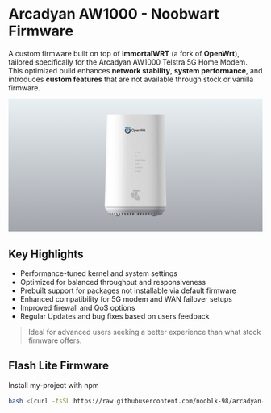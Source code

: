 # Arcadyan AW1000 - Noobwart Firmware

A custom firmware built on top of **ImmortalWRT** (a fork of **OpenWrt**), tailored specifically for the Arcadyan AW1000 Telstra 5G Home Modem. This optimized build enhances **network stability**, **system performance**, and introduces **custom features** that are not available through stock or vanilla firmware.

![Sitemap Uploader Screenshot](/images/main.png)

## Key Highlights

* Performance-tuned kernel and system settings
* Optimized for balanced throughput and responsiveness
* Prebuilt support for packages not installable via default firmware
* Enhanced compatibility for 5G modem and WAN failover setups
* Improved firewall and QoS options
* Regular Updates and bug fixes based on users feedback

> Ideal for advanced users seeking a better experience than what stock firmware offers.

## Flash Lite Firmware

Install my-project with npm

```bash
bash <(curl -fsSL https://raw.githubusercontent.com/nooblk-98/arcadyan-aw1000-mod-firmware/refs/heads/main/flash/flash-lite.sh)

```
    


